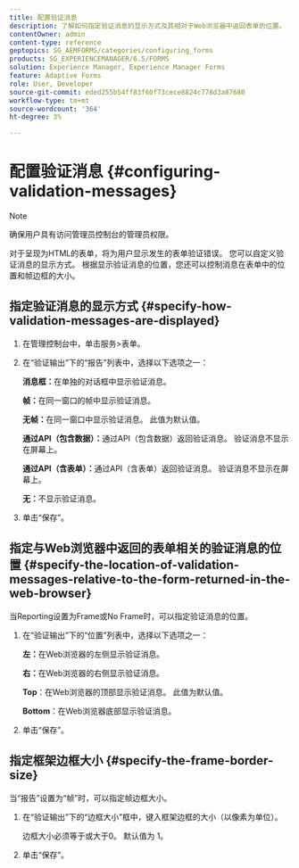 ```yaml
---
title: 配置验证消息
description: 了解如何指定验证消息的显示方式及其相对于Web浏览器中返回表单的位置。
contentOwner: admin
content-type: reference
geptopics: SG_AEMFORMS/categories/configuring_forms
products: SG_EXPERIENCEMANAGER/6.5/FORMS
solution: Experience Manager, Experience Manager Forms
feature: Adaptive Forms
role: User, Developer
source-git-commit: eded255b54ff83f60f73cece8824c778d3a87680
workflow-type: tm+mt
source-wordcount: '364'
ht-degree: 3%

---
```


# 配置验证消息 {#configuring-validation-messages}

>[!NOTE]
> 
> 确保用户具有访问管理员控制台的管理员权限。

对于呈现为HTML的表单，将为用户显示发生的表单验证错误。 您可以自定义验证消息的显示方式。 根据显示验证消息的位置，您还可以控制消息在表单中的位置和帧边框的大小。

## 指定验证消息的显示方式 {#specify-how-validation-messages-are-displayed}

1. 在管理控制台中，单击服务>表单。
1. 在“验证输出”下的“报告”列表中，选择以下选项之一：

   **消息框：**&#x200B;在单独的对话框中显示验证消息。

   **帧：**&#x200B;在同一窗口的帧中显示验证消息。

   **无帧：**&#x200B;在同一窗口中显示验证消息。 此值为默认值。

   **通过API（包含数据）：**&#x200B;通过API（包含数据）返回验证消息。 验证消息不显示在屏幕上。

   **通过API（含表单）：**&#x200B;通过API（含表单）返回验证消息。 验证消息不显示在屏幕上。

   **无：**&#x200B;不显示验证消息。

1. 单击“保存”。

## 指定与Web浏览器中返回的表单相关的验证消息的位置 {#specify-the-location-of-validation-messages-relative-to-the-form-returned-in-the-web-browser}

当Reporting设置为Frame或No Frame时，可以指定验证消息的位置。

1. 在“验证输出”下的“位置”列表中，选择以下选项之一：

   **左：**&#x200B;在Web浏览器的左侧显示验证消息。

   **右：**&#x200B;在Web浏览器的右侧显示验证消息。

   **Top**：在Web浏览器的顶部显示验证消息。 此值为默认值。

   **Bottom**：在Web浏览器底部显示验证消息。

1. 单击“保存”。

## 指定框架边框大小 {#specify-the-frame-border-size}

当“报告”设置为“帧”时，可以指定帧边框大小。

1. 在“验证输出”下的“边框大小”框中，键入框架边框的大小（以像素为单位）。

   边框大小必须等于或大于0。 默认值为 1。

1. 单击“保存”。
